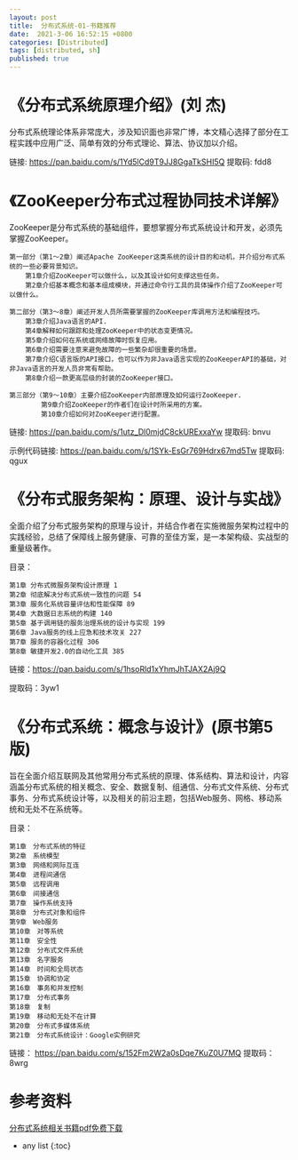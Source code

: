 ```yaml
---
layout: post
title:  分布式系统-01-书籍推荐
date:  2021-3-06 16:52:15 +0800
categories: [Distributed]
tags: [distributed, sh]
published: true
---
```


# 《分布式系统原理介绍》(刘 杰)

分布式系统理论体系非常庞大，涉及知识面也非常广博，本文精心选择了部分在工程实践中应用广泛、简单有效的分布式理论、算法、协议加以介绍。

链接: https://pan.baidu.com/s/1Yd5lCd9T9JJ8GgaTkSHI5Q 提取码: fdd8

# 《ZooKeeper分布式过程协同技术详解》

ZooKeeper是分布式系统的基础组件，要想掌握分布式系统设计和开发，必须先掌握ZooKeeper。

```
第一部分（第1～2章）阐述Apache ZooKeeper这类系统的设计目的和动机，并介绍分布式系统的一些必要背景知识。
    第1章介绍ZooKeeper可以做什么，以及其设计如何支撑这些任务。
    第2章介绍基本概念和基本组成模块，并通过命令行工具的具体操作介绍了ZooKeeper可以做什么。

第二部分（第3～8章）阐述开发人员所需要掌握的ZooKeeper库调用方法和编程技巧。
    第3章介绍Java语言的API.
    第4章解释如何跟踪和处理ZooKeeper中的状态变更情况。
    第5章介绍如何在系统或网络故障时恢复应用。
    第6章介绍需要注意来避免故障的一些繁杂却很重要的场景。
    第7章介绍C语言版的API接口，也可以作为非Java语言实现的ZooKeeperAPI的基础，对非Java语言的开发人员非常有帮助。
    第8章介绍一款更高层级的封装的ZooKeeper接口。

第三部分（第9～10章）主要介绍ZooKeeper内部原理及如何运行ZooKeeper.
        第9章介绍ZooKeeper的作者们在设计时所采用的方案。
        第10章介绍如何对ZooKeeper进行配置。
```

链接: https://pan.baidu.com/s/1utz_Dl0mjdC8ckURExxaYw 提取码: bnvu

示例代码链接: https://pan.baidu.com/s/1SYk-EsGr769Hdrx67md5Tw 提取码: qgux

# 《分布式服务架构：原理、设计与实战》

全面介绍了分布式服务架构的原理与设计，并结合作者在实施微服务架构过程中的实践经验，总结了保障线上服务健康、可靠的至佳方案，是一本架构级、实战型的重量级著作。

目录：

```
第1章 分布式微服务架构设计原理 1
第2章 彻底解决分布式系统一致性的问题 54
第3章 服务化系统容量评估和性能保障 89
第4章 大数据日志系统的构建 140
第5章 基于调用链的服务治理系统的设计与实现 199
第6章 Java服务的线上应急和技术攻关 227
第7章 服务的容器化过程 306
第8章 敏捷开发2.0的自动化工具 385
```

链接：https://pan.baidu.com/s/1hsoRld1xYhmJhTJAX2Aj9Q

提取码：3yw1

# 《分布式系统：概念与设计》(原书第5版)

旨在全面介绍互联网及其他常用分布式系统的原理、体系结构、算法和设计，内容涵盖分布式系统的相关概念、安全、数据复制、组通信、分布式文件系统、分布式事务、分布式系统设计等，以及相关的前沿主题，包括Web服务、网格、移动系统和无处不在系统等。

目录：

```
第1章　分布式系统的特征
第2章　系统模型
第3章　网络和网际互连
第4章　进程间通信
第5章　远程调用
第6章　间接通信
第7章　操作系统支持
第8章　分布式对象和组件
第9章　Web服务
第10章　对等系统
第11章　安全性
第12章　分布式文件系统
第13章　名字服务
第14章　时间和全局状态
第15章　协调和协定
第16章　事务和并发控制
第17章　分布式事务
第18章　复制
第19章　移动和无处不在计算
第20章　分布式多媒体系统
第21章　分布式系统设计：Google实例研究
```

链接： https://pan.baidu.com/s/152Fm2W2a0sDqe7KuZ0U7MQ
提取码：8wrg


# 参考资料

[分布式系统相关书籍pdf免费下载](https://cgfwall.cf/freeDsPdf.html/)

* any list
{:toc}
